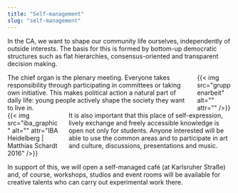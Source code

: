 ```yaml
---
title: "Self-management"
slug: "self-management"
---
```

In the CA, we want to shape our community life ourselves, independently of outside interests. The basis for this is formed by bottom-up democratic structures such as flat hierarchies, consensus-oriented and transparent decision making.

<div class="columns">
    <div class="column">
    The chief organ is the plenary meeting. Everyone takes responsibility through participating in committees or taking own initiative. This makes political action a natural part of daily life: young people actively shape the society they want to live in.
    </div>
    <div class="column">
        {{< img src="gruppenarbeit" alt="" attr="" />}}
    </div>
</div>

<div class="columns">
    <div class="column">
    {{< img src="iba_graphic" alt="" attr="IBA Heidelberg | Matthias Schardt 2016" />}}
    </div>
    <div class="column">
    It is also important that this place of self-expression, lively exchange and freely accessible knowledge is open not only for students. Anyone interested will be able to use the common areas and to participate in art and culture, discussions, presentations and music.
    </div>
</div>

In support of this, we will open a self-managed café (at Karlsruher Straße) and, of course, workshops, studios and event rooms will be available for creative talents who can carry out experimental work there.
